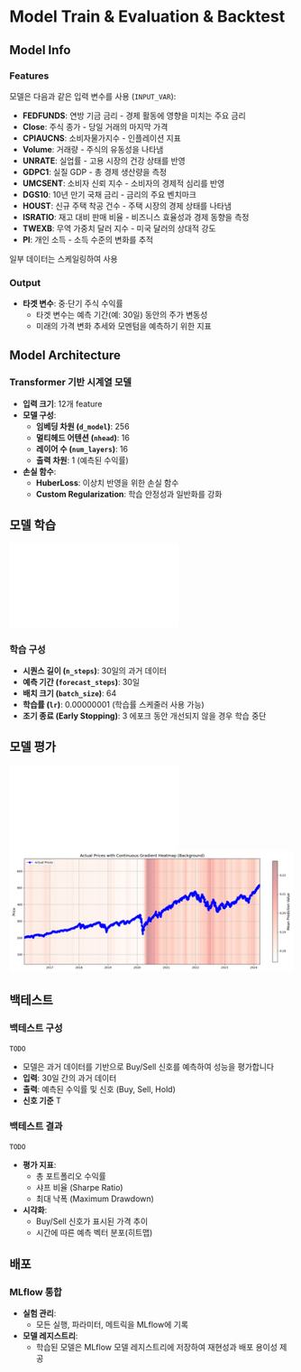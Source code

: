 # Model Train & Evaluation & Backtest

## Model Info

### Features

모델은 다음과 같은 입력 변수를 사용 (`INPUT_VAR`):

- **FEDFUNDS**: 연방 기금 금리 - 경제 활동에 영향을 미치는 주요 금리
- **Close**: 주식 종가 - 당일 거래의 마지막 가격
- **CPIAUCNS**: 소비자물가지수 - 인플레이션 지표
- **Volume**: 거래량 - 주식의 유동성을 나타냄
- **UNRATE**: 실업률 - 고용 시장의 건강 상태를 반영
- **GDPC1**: 실질 GDP - 총 경제 생산량을 측정
- **UMCSENT**: 소비자 신뢰 지수 - 소비자의 경제적 심리를 반영
- **DGS10**: 10년 만기 국채 금리 - 금리의 주요 벤치마크
- **HOUST**: 신규 주택 착공 건수 - 주택 시장의 경제 상태를 나타냄
- **ISRATIO**: 재고 대비 판매 비율 - 비즈니스 효율성과 경제 동향을 측정
- **TWEXB**: 무역 가중치 달러 지수 - 미국 달러의 상대적 강도
- **PI**: 개인 소득 - 소득 수준의 변화를 추적

일부 데이터는 스케일링하여 사용

### Output

- **타겟 변수**: 중·단기 주식 수익률
  - 타겟 변수는 예측 기간(예: 30일) 동안의 주가 변동성
  - 미래의 가격 변화 추세와 모멘텀을 예측하기 위한 지표

## Model Architecture

### Transformer 기반 시계열 모델

- **입력 크기**: 12개 feature
- **모델 구성**:
  - **임베딩 차원 (`d_model`)**: 256
  - **멀티헤드 어텐션 (`nhead`)**: 16
  - **레이어 수 (`num_layers`)**: 16
  - **출력 차원**: 1 (예측된 수익률)
- **손실 함수**:
  - **HuberLoss**: 이상치 반영을 위한 손실 함수
  - **Custom Regularization**: 학습 안정성과 일반화를 강화

## 모델 학습

![학습 코드](./src/train.py)

### 학습 구성

- **시퀀스 길이 (`n_steps`)**: 30일의 과거 데이터
- **예측 기간 (`forecast_steps`)**: 30일
- **배치 크기 (`batch_size`)**: 64
- **학습률 (`lr`)**: 0.00000001 (학습률 스케줄러 사용 가능)
- **조기 종료 (Early Stopping)**: 3 에포크 동안 개선되지 않을 경우 학습 중단

## 모델 평가

![평가 코드](./src/evaluation.py)
![모델 예측 평가](./latest_model_evaluation.png)

## 백테스트

### 백테스트 구성

`TODO`
- 모델은 과거 데이터를 기반으로 Buy/Sell 신호를 예측하여 성능을 평가합니다
- **입력**: 30일 간의 과거 데이터
- **출력**: 예측된 수익률 및 신호 (Buy, Sell, Hold)
- **신호 기준** T
  
### 백테스트 결과 

`TODO`

- **평가 지표**:
  - 총 포트폴리오 수익률
  - 샤프 비율 (Sharpe Ratio)
  - 최대 낙폭 (Maximum Drawdown)
- **시각화**:
  - Buy/Sell 신호가 표시된 가격 추이
  - 시간에 따른 예측 벡터 분포(히트맵)

## 배포

### MLflow 통합

- **실험 관리**:
  - 모든 실행, 파라미터, 메트릭을 MLflow에 기록
- **모델 레지스트리**:
  - 학습된 모델은 MLflow 모델 레지스트리에 저장하여 재현성과 배포 용이성 제공
